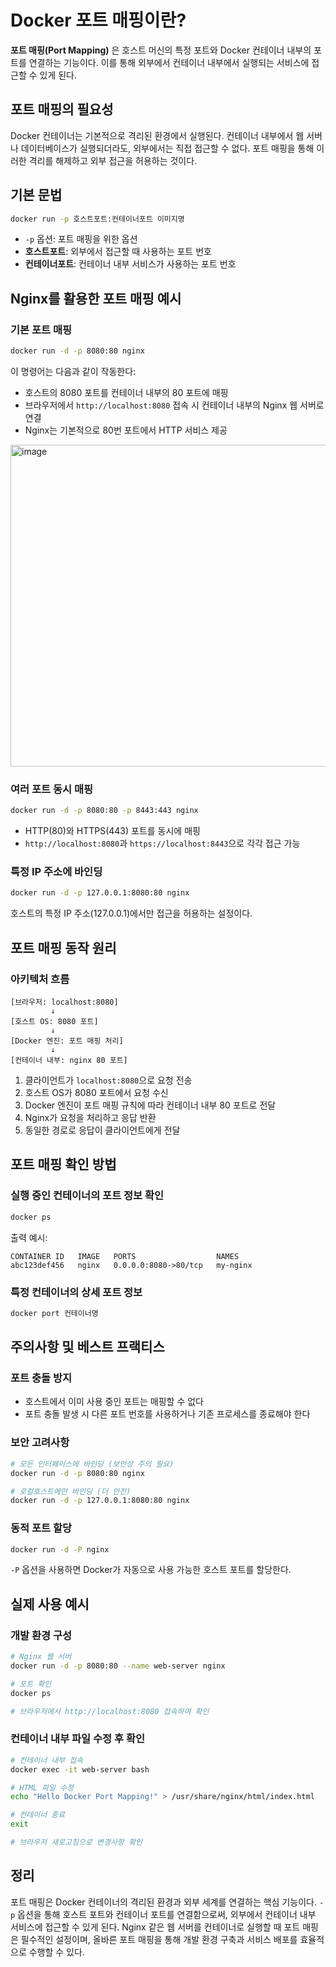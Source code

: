 # Docker 포트 매핑이란?

**포트 매핑(Port Mapping)** 은 호스트 머신의 특정 포트와 Docker 컨테이너 내부의 포트를 연결하는 기능이다. 이를 통해 외부에서 컨테이너 내부에서 실행되는 서비스에 접근할 수 있게 된다.

## 포트 매핑의 필요성

Docker 컨테이너는 기본적으로 격리된 환경에서 실행된다. 컨테이너 내부에서 웹 서버나 데이터베이스가 실행되더라도, 외부에서는 직접 접근할 수 없다. 포트 매핑을 통해 이러한 격리를 해제하고 외부 접근을 허용하는 것이다.

## 기본 문법

```bash
docker run -p 호스트포트:컨테이너포트 이미지명
```

- `-p` 옵션: 포트 매핑을 위한 옵션
- **호스트포트**: 외부에서 접근할 때 사용하는 포트 번호
- **컨테이너포트**: 컨테이너 내부 서비스가 사용하는 포트 번호

## Nginx를 활용한 포트 매핑 예시

### 기본 포트 매핑

```bash
docker run -d -p 8080:80 nginx
```

이 명령어는 다음과 같이 작동한다:
- 호스트의 8080 포트를 컨테이너 내부의 80 포트에 매핑
- 브라우저에서 `http://localhost:8080` 접속 시 컨테이너 내부의 Nginx 웹 서버로 연결
- Nginx는 기본적으로 80번 포트에서 HTTP 서비스 제공

<img width="1326" height="515" alt="image" src="https://github.com/user-attachments/assets/ccad0a41-346b-4791-a286-59700339cee6" />


### 여러 포트 동시 매핑

```bash
docker run -d -p 8080:80 -p 8443:443 nginx
```

- HTTP(80)와 HTTPS(443) 포트를 동시에 매핑
- `http://localhost:8080`과 `https://localhost:8443`으로 각각 접근 가능

### 특정 IP 주소에 바인딩

```bash
docker run -d -p 127.0.0.1:8080:80 nginx
```

호스트의 특정 IP 주소(127.0.0.1)에서만 접근을 허용하는 설정이다.

## 포트 매핑 동작 원리

### 아키텍처 흐름

```
[브라우저: localhost:8080]
         ↓
[호스트 OS: 8080 포트]
         ↓
[Docker 엔진: 포트 매핑 처리]
         ↓
[컨테이너 내부: nginx 80 포트]
```

1. 클라이언트가 `localhost:8080`으로 요청 전송
2. 호스트 OS가 8080 포트에서 요청 수신
3. Docker 엔진이 포트 매핑 규칙에 따라 컨테이너 내부 80 포트로 전달
4. Nginx가 요청을 처리하고 응답 반환
5. 동일한 경로로 응답이 클라이언트에게 전달

## 포트 매핑 확인 방법

### 실행 중인 컨테이너의 포트 정보 확인

```bash
docker ps
```

출력 예시:
```
CONTAINER ID   IMAGE   PORTS                  NAMES
abc123def456   nginx   0.0.0.0:8080->80/tcp   my-nginx
```

### 특정 컨테이너의 상세 포트 정보

```bash
docker port 컨테이너명
```

## 주의사항 및 베스트 프랙티스

### 포트 충돌 방지

- 호스트에서 이미 사용 중인 포트는 매핑할 수 없다
- 포트 충돌 발생 시 다른 포트 번호를 사용하거나 기존 프로세스를 종료해야 한다

### 보안 고려사항

```bash
# 모든 인터페이스에 바인딩 (보안상 주의 필요)
docker run -d -p 8080:80 nginx

# 로컬호스트에만 바인딩 (더 안전)
docker run -d -p 127.0.0.1:8080:80 nginx
```

### 동적 포트 할당

```bash
docker run -d -P nginx
```

`-P` 옵션을 사용하면 Docker가 자동으로 사용 가능한 호스트 포트를 할당한다.

## 실제 사용 예시

### 개발 환경 구성

```bash
# Nginx 웹 서버
docker run -d -p 8080:80 --name web-server nginx

# 포트 확인
docker ps

# 브라우저에서 http://localhost:8080 접속하여 확인
```

### 컨테이너 내부 파일 수정 후 확인

```bash
# 컨테이너 내부 접속
docker exec -it web-server bash

# HTML 파일 수정
echo "Hello Docker Port Mapping!" > /usr/share/nginx/html/index.html

# 컨테이너 종료
exit

# 브라우저 새로고침으로 변경사항 확인
```

## 정리

포트 매핑은 Docker 컨테이너의 격리된 환경과 외부 세계를 연결하는 핵심 기능이다. `-p` 옵션을 통해 호스트 포트와 컨테이너 포트를 연결함으로써, 외부에서 컨테이너 내부 서비스에 접근할 수 있게 된다. Nginx 같은 웹 서버를 컨테이너로 실행할 때 포트 매핑은 필수적인 설정이며, 올바른 포트 매핑을 통해 개발 환경 구축과 서비스 배포를 효율적으로 수행할 수 있다.
